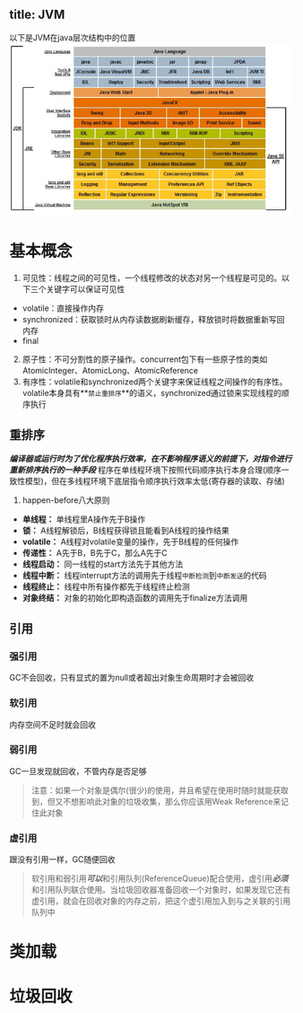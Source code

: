 title: JVM
---

以下是JVM在java层次结构中的位置
![](jvm/java.jpeg)

# 基本概念
1. 可见性：线程之间的可见性，一个线程修改的状态对另一个线程是可见的。以下三个关键字可以保证可见性
  - volatile：直接操作内存
  - synchronized：获取锁时从内存读数据刷新缓存，释放锁时将数据重新写回内存
  - final
2. 原子性：不可分割性的原子操作。concurrent包下有一些原子性的类如AtomicInteger、AtomicLong、AtomicReference
3. 有序性：volatile和synchronized两个关键字来保证线程之间操作的有序性。volatile本身具有**`禁止重排序`**的语义，synchronized通过锁来实现线程的顺序执行

## 重排序
***编译器或运行时为了优化程序执行效率，在不影响程序语义的前提下，对指令进行重新排序执行的一种手段***
程序在单线程环境下按照代码顺序执行本身合理(顺序一致性模型)，但在多线程环境下底层指令顺序执行效率太低(寄存器的读取、存储)

1. happen-before八大原则
  - **单线程：** 单线程里A操作先于B操作
  - **锁：** A线程解锁后，B线程获得锁且能看到A线程的操作结果
  - **volatile：** A线程对volatile变量的操作，先于B线程的任何操作
  - **传递性：** A先于B，B先于C，那么A先于C
  - **线程启动：** 同一线程的start方法先于其他方法
  - **线程中断：** 线程interrupt方法的调用先于线程`中断检测`到`中断发送`的代码
  - **线程终止：** 线程中所有操作都先于线程终止检测
  - **对象终结：** 对象的初始化即构造函数的调用先于finalize方法调用

## 引用
### 强引用
GC不会回收，只有显式的置为null或者超出对象生命周期时才会被回收
### 软引用
内存空间不足时就会回收
### 弱引用
GC一旦发现就回收，不管内存是否足够
> 注意：如果一个对象是偶尔(很少)的使用，并且希望在使用时随时就能获取到，但又不想影响此对象的垃圾收集，那么你应该用Weak Reference来记住此对象
### 虚引用
跟没有引用一样，GC随便回收

>软引用和弱引用***可以***和引用队列(ReferenceQueue)配合使用，虚引用***必须***和引用队列联合使用。当垃圾回收器准备回收一个对象时，如果发现它还有虚引用，就会在回收对象的内存之前，把这个虚引用加入到与之关联的引用队列中

# 类加载

# 垃圾回收